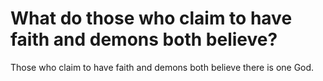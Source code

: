 # What do those who claim to have faith and demons both believe?

Those who claim to have faith and demons both believe there is one God.

